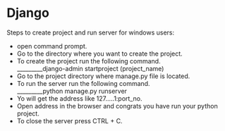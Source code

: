 # Django

Steps to create project and run server for windows users:
- open command prompt.
- Go to the directory where you want to create the project.
- To create the project run the following command.<br>
  _________django-admin startproject (project_name)
- Go to the project directory where manage.py file is located.
- To run the server run the following command.<br>
  _________python manage.py runserver
- Yo will get the address like 127.....1:port_no.
- Open address in the browser and congrats you have run your python project.
- To close the server press CTRL + C.
